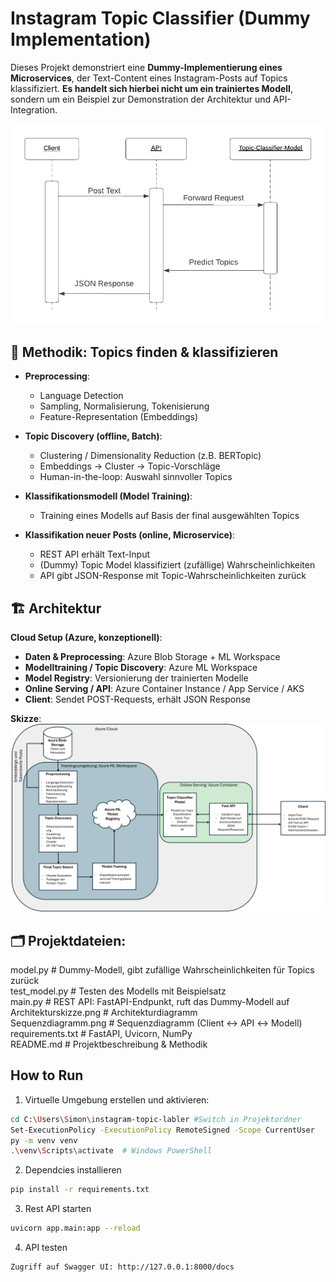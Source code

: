 # Instagram Topic Classifier (Dummy Implementation)

Dieses Projekt demonstriert eine **Dummy-Implementierung eines Microservices**, der Text-Content eines Instagram-Posts auf Topics klassifiziert. **Es handelt sich hierbei nicht um ein trainiertes Modell**, sondern um ein Beispiel zur Demonstration der Architektur und API-Integration.

![Sequenzdiagramm](docs/Sequenzdiagramm.png)


## 📌 Methodik: Topics finden & klassifizieren

- **Preprocessing**:  
  - Language Detection
  - Sampling, Normalisierung, Tokenisierung  
  - Feature-Representation (Embeddings)  

- **Topic Discovery (offline, Batch)**:  
  - Clustering / Dimensionality Reduction (z.B. BERTopic)  
  - Embeddings → Cluster → Topic-Vorschläge  
  - Human-in-the-loop: Auswahl sinnvoller Topics  

- **Klassifikationsmodell (Model Training)**:  
  - Training eines Modells auf Basis der final ausgewählten Topics  

- **Klassifikation neuer Posts (online, Microservice)**:  
  - REST API erhält Text-Input  
  - (Dummy) Topic Model klassifiziert (zufällige) Wahrscheinlichkeiten  
  - API gibt JSON-Response mit Topic-Wahrscheinlichkeiten zurück  


## 🏗 Architektur

**Cloud Setup (Azure, konzeptionell)**:  

- **Daten & Preprocessing**: Azure Blob Storage + ML Workspace  
- **Modelltraining / Topic Discovery**: Azure ML Workspace  
- **Model Registry**: Versionierung der trainierten Modelle  
- **Online Serving / API**: Azure Container Instance / App Service / AKS  
- **Client**: Sendet POST-Requests, erhält JSON Response  

**Skizze**:
![Architekturskizze](docs/Architekturskizze.png)



## 🗂 Projektdateien:

model.py       # Dummy-Modell, gibt zufällige Wahrscheinlichkeiten für Topics zurück  
test_model.py # Testen des Modells mit Beispielsatz  
main.py        # REST API: FastAPI-Endpunkt, ruft das Dummy-Modell auf  
Architekturskizze.png   # Architekturdiagramm  
Sequenzdiagramm.png       # Sequenzdiagramm (Client ↔ API ↔ Modell)  
requirements.txt       # FastAPI, Uvicorn, NumPy  
README.md              # Projektbeschreibung & Methodik  




## How to Run

1. Virtuelle Umgebung erstellen und aktivieren:

```Bash
cd C:\Users\Simon\instagram-topic-labler #Switch in Projektordner
Set-ExecutionPolicy -ExecutionPolicy RemoteSigned -Scope CurrentUser
py -m venv venv
.\venv\Scripts\activate  # Windows PowerShell
```

2. Dependcies installieren
```Bash
pip install -r requirements.txt
```

3. Rest API starten
```Bash
uvicorn app.main:app --reload
```

4. API testen
```Bash
Zugriff auf Swagger UI: http://127.0.0.1:8000/docs
```
